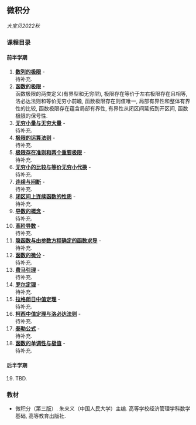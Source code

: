 ## 微积分
_大宝贝2022秋_

### 课程目录

#### 前半学期

1. [**数列的极限**](././cal1.pdf) - <br/>
  待补充.
2. [**函数的极限**](././cal2.pdf) - <br/>
  函数极限的两类定义(有界型和无穷型), 极限存在等价于左右极限存在且相等, 洛必达法则和等价无穷小前瞻, 函数极限存在则值唯一, 局部有界性和整体有界性的比较, 函数极限存在蕴含局部有界性, 有界性从闭区间延拓到开区间, 函数极限的保号性.
3. [**无穷小量与无穷大量**](././cal3.pdf) - <br/>
  待补充.
4. [**极限的运算法则**](././cal4.pdf) - <br/>
  待补充.
5. [**极限存在准则和两个重要极限**](././cal5.pdf) - <br/>
  待补充.
6. [**无穷小的比较与等价无穷小代换**](././cal6.pdf) - <br/>
  待补充.
7. [**连续与间断**](././cal7.pdf) - <br/>
  待补充.
8. [**闭区间上连续函数的性质**](././cal8.pdf) - <br/>
  待补充.
9. [**导数的概念**](././cal9.pdf) - <br/>
  待补充.
10. [**高阶导数**](././cal10.pdf) - <br/>
  待补充.
11. [**隐函数与由参数方程确定的函数求导**](././cal11.pdf) - <br/>
  待补充.
12. [**函数的微分**](././cal12.pdf) - <br/>
  待补充.
13. [**费马引理**](././cal13.pdf) - <br/>
  待补充.
14. [**罗尔定理**](././cal14.pdf) - <br/>
  待补充.
15. [**拉格朗日中值定理**](././cal15.pdf) - <br/>
  待补充.
16. [**柯西中值定理与洛必达法则**](././cal16.pdf) - <br/>
  待补充.
17. [**泰勒公式**](././cal17.pdf) - <br/>
  待补充.
18. [**函数的单调性与极值**](././cal18.pdf) - <br/>
  待补充.

#### 后半学期

19. TBD.

### 教材
- 微积分（第三版）. 朱来义（中国人民大学）主编. 高等学校经济管理学科数学基础, 高等教育出版社.
